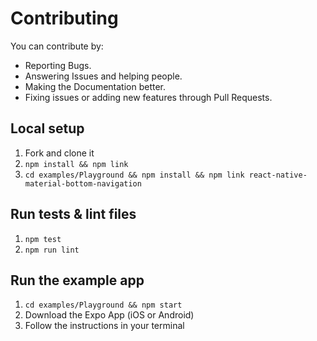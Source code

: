 # Contributing

You can contribute by:

- Reporting Bugs.
- Answering Issues and helping people.
- Making the Documentation better.
- Fixing issues or adding new features through Pull Requests.

## Local setup

1.  Fork and clone it
2.  `npm install && npm link`
3.  `cd examples/Playground && npm install && npm link react-native-material-bottom-navigation`

## Run tests & lint files

1.  `npm test`
2.  `npm run lint`

## Run the example app

1.  `cd examples/Playground && npm start`
2.  Download the Expo App (iOS or Android)
3.  Follow the instructions in your terminal
